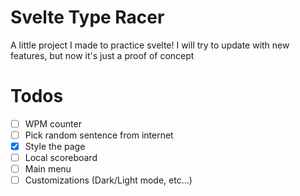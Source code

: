 # Svelte Type Racer

A little project I made to practice svelte! I will try to update with new features, but now it's just a proof of concept

# Todos

- [ ] WPM counter
- [ ] Pick random sentence from internet
- [x] Style the page
- [ ] Local scoreboard
- [ ] Main menu
- [ ] Customizations (Dark/Light mode, etc...)
